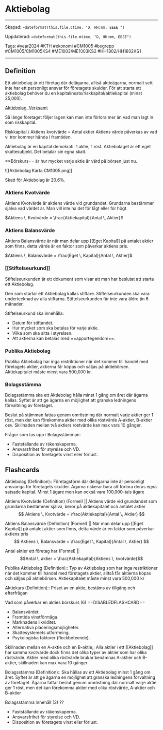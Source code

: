 # Aktiebolag

---
Skapad: `=dateformat(this.file.ctime, "D, HH:mm, EEEE ")`

Uppdaterad: `=dateformat(this.file.mtime, "D, HH:mm, EEEE")`

Tags: #year2024 #KTH #ekonomi #CM1005 #begrepp #CM1005/CM1005KS4 #ME1003/ME1003KS3 #HH1802/HH1802KS1

---

## Definition

Ett aktiebolag är ett företag där delägarna, alltså aktieägarna, normalt sett inte har ett personligt ansvar för företagets skulder. För att starta ett aktiebolag behöver du en kapitalinsats/riskkapital/aktiekapital (minst 25,000).

[Aktiebolag, Verksamt](https://www.verksamt.se/starta/valj-foretagsform/aktiebolag)

Så länge företaget följer lagen kan man inte förlora mer än vad man lagt in som riskkapital.

Riskkapital / Aktiens kvotvärde = Antal aktier
Aktiens värde påverkas av vad vi tror kommer hända i framtiden.

Aktiebolag är en kapital demokrati. 1 aktie, 1 röst.
Aktiebolaget är ett eget skattesubjekt. Det betalar sin egna skatt.

==Börskurs== är hur mycket varje aktie är värd på börsen just nu.

![[Aktiebolag Karta CM1005.png]]

Skatt för Aktiebolag är 20.6%.

### Aktiens Kvotvärde

Aktiens Kvotvärde är aktiens värde vid grundandet. Grundarna bestämmer själva vad värdet är. Man vill inte ha det för lågt eller för högt.

$Aktiens \, Kvotvärde = \frac{Aktiekapital}{Antal \, Aktier}$

### Aktiens Balansvärde

Aktiens Balansvärde är när man delar upp [[Eget Kapital]] på antalet aktier som finns, detta värde är en faktor som påverkar aktiens pris.

$Aktiens \, Balansvärde = \frac{Eget \, Kapital}{Antal \, Aktier}$

### [[Stiftelseurkund]]

Stiftelseurkunden är ett dokument som visar att man har beslutat att starta ett Aktiebolag.

Den som startar ett Aktiebolag kallas stiftare. Stiftelseurkunden ska vara undertecknad av alla stiftarna. Stiftelseurkunden får inte vara äldre än 6 månader.

Stiftelseurkund ska innehålla:

- Datum för stiftandet.
- Hur mycket som ska betalas för varje aktie.
- Vilka som ska sitta i styrelsen.
- Att aktierna kan betalas med ==apportegendom==.

### Publika Aktiebolag

Publika Aktiebolag har inga restriktioner när det kommer till handel med företagets aktier, aktierna får köpas och säljas på aktiebörsen. Aktiekapitalet måste minst vara 500,000 kr.

### Bolagsstämma

Bolagsstämma ska ett Aktiebolag hålla minst 1 gång om året där ägarna kallas. Syftet är att ge ägarna en möjlighet att granska ledningens förvaltning av företaget.

Beslut på stämman fattas genom omröstning där normalt varje aktier ger 1 röst, men det kan förekomma aktier med olika röstvärde A-aktier, B-aktier osv. Skillnaden mellan två aktiers röstvärde kan max vara 10 gånger.

Frågor som tas upp i Bolagsstämman:

- Fastställande av räkenskaperna.
- Ansvarsfrihet för styrelse och VD.
- Disposition av företagets vinst eller förlust.

## Flashcards

Aktiebolag (Definition):: Företagsform där delägarna inte är personligt ansvariga för företagets skulder. Ägarna riskerar bara att förlora deras egna satsade kapital. Minst 1 ägare men kan också vara 100,000-tals ägare
<!--SR:!2024-05-14,30,292!2024-04-19,30,322-->

Aktiens Kvotvärde (Definition) (Formel)
||
Aktiens värde vid grundandet som grundarna bestämmer själva, beror på aktiekapitalet och antalet aktier
$$
Aktiens \, Kvotvärde = \frac{Aktiekapital}{Antal \, Aktier}
$$
<!--SR:!2024-04-20,30,292-->

Aktiens Balansvärde (Definition) (Formel)
||
När man delar upp [[Eget Kapital]] på antalet aktier som finns, detta värde är en faktor som påverkar aktiens pris
$$
Aktiens \, Balansvärde = \frac{Eget \, Kapital}{Antal \, Aktier}
$$
<!--SR:!2024-04-19,13,225-->

Antal aktier ett företag har (Formel)
||
$$Antal \, aktier = \frac{Aktiekapital}{Aktiens \, kvotvärde}$$
<!--SR:!2024-05-06,30,292-->

Publika Aktiebolag (Definition):: Typ av Aktiebolag som har inga restriktioner när det kommer till handel med företagets aktier, alltså får aktierna köpas och säljas på aktiebörsen. Aktiekapitalet måste minst vara 500,000 kr
<!--SR:!2024-05-14,30,327!2024-05-06,30,307-->

Aktiekurs (Definition):: Priset av en aktie, bestäms av tillgång och efterfrågan
<!--SR:!2024-04-20,30,290!2024-04-19,30,322-->

Vad som påverkar en akties börskurs (6)
==DISABLEDFLASHCARD==
- Balansvärdet.
- Framtida vinstförmåga.
- Marknadens likviditet.
- Alternativa placeringsmöjligheter.
- Skattesystemets utformning.
- Psykologiska faktorer (flockbeteende).
<!--SR:!2024-02-10,1,172!2024-02-12,9,270-->

Skillnaden mellan en A-aktie och en B-aktie;; Alla aktier i ett [[Aktiebolag]] har samma kvotvärde dock finns det olika typer av aktier som har olika röstvärde. Aktier med olika röstvärde brukar benämnas A-aktier och B-aktier, skillnaden kan max vara 10 gånger
<!--SR:!2024-05-14,30,284-->

Bolagsstämma (Definition):: Ska hållas av ett Aktiebolag minst 1 gång om året. Syftet är att ge ägarna en möjlighet att granska ledningens förvaltning av företaget. Ägarna fattar beslut genom omröstning där normalt varje aktie ger 1 röst, men det kan förekomma aktier med olika röstvärde, A-aktier och B-aktier
<!--SR:!2024-05-05,29,287!2024-05-14,30,327-->

Bolagsstämma Innehåll (3)
??
- Fastställande av räkenskaperna.
- Ansvarsfrihet för styrelse och VD.
- Disposition av företagets vinst eller förlust.
<!--SR:!2024-04-25,19,287!2024-05-06,30,307-->
